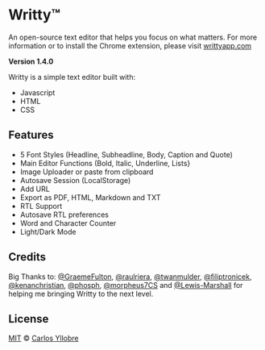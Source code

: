 # Writty™ 
An open-source text editor that helps you focus on what matters.
For more information or to install the Chrome extension, please visit [writtyapp.com](https://writtyapp.com/)

**Version 1.4.0**

Writty is a simple text editor built with:

* Javascript
* HTML
* CSS

## Features

* 5 Font Styles (Headline, Subheadline, Body, Caption and Quote)
* Main Editor Functions (Bold, Italic, Underline, Lists}
* Image Uploader or paste from clipboard
* Autosave Session (LocalStorage)
* Add URL
* Export as PDF, HTML, Markdown and TXT
* RTL Support
* Autosave RTL preferences
* Word and Character Counter 
* Light/Dark Mode

## Credits

Big Thanks to:
[@GraemeFulton](https://github.com/GraemeFulton), [@raulriera](https://github.com/raulriera), [@twanmulder](https://github.com/twanmulder), [@filiptronicek](https://github.com/filiptronicek), [@kenanchristian](https://github.com/kenanchristian), [@phosph](https://github.com/phosph), [@morpheus7CS](https://github.com/morpheus7CS) and [@Lewis-Marshall](https://github.com/Lewis-Marshall) for helping me bringing Writty to the next level.

## License
[MIT](https://opensource.org/licenses/MIT) © [Carlos Yllobre](https://iamcharlie.design/)
